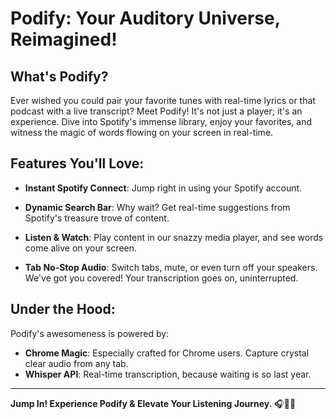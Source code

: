# Podify: Your Auditory Universe, Reimagined!

## **What's Podify?**
Ever wished you could pair your favorite tunes with real-time lyrics or that podcast with a live transcript? Meet Podify! It's not just a player; it's an experience. Dive into Spotify's immense library, enjoy your favorites, and witness the magic of words flowing on your screen in real-time.

## **Features You'll Love:**

- **Instant Spotify Connect**: Jump right in using your Spotify account.


- **Dynamic Search Bar**: Why wait? Get real-time suggestions from Spotify's treasure trove of content.
- **Listen & Watch**: Play content in our snazzy media player, and see words come alive on your screen.
- **Tab No-Stop Audio**: Switch tabs, mute, or even turn off your speakers. We've got you covered! Your transcription goes on, uninterrupted.

## **Under the Hood:**

Podify's awesomeness is powered by:

- **Chrome Magic**: Especially crafted for Chrome users. Capture crystal clear audio from any tab.
- **Whisper API**: Real-time transcription, because waiting is so last year.

---

**Jump In! Experience Podify & Elevate Your Listening Journey.** 🎧🚀📖
